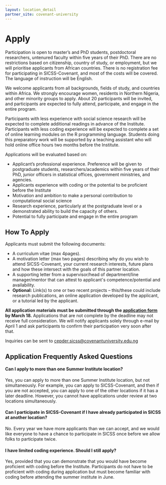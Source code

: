 ```yaml
---
layout: location_detail
partner_site: covenant-university
---
```


# Apply



Participation is open to master’s and PhD students, postdoctoral researchers, untenured faculty within five years of their PhD. There are no restrictions based on citizenship, country of study, or employment, but we will prioritise applicants from African countries. There is no registration fee for participating in SICSS-Covenant, and most of the costs will be covered. The language of instruction will be English.

We welcome applicants from all backgrounds, fields of study, and countries within Africa. We strongly encourage women, residents in Northern Nigeria, and other minority groups to apply. About 20 participants will be invited, and participants are expected to fully attend, participate, and engage in the entire program.

Participants with less experience with social science research will be expected to complete additional readings in advance of the Institute. Participants with less coding experience will be expected to complete a set of online learning modules on the R programming language. Students doing this preparatory work will be supported by a teaching assistant who will hold online office hours two months before the Institute.

Applications will be evaluated based on: 
-	Applicant’s professional experience. Preference will be given to postgraduate students, researchers/academics within five years of their PhD, junior officers in statistical offices, government ministries, and agencies.
-	Applicants experience with coding or the potential to be proficient before the Institute
-	Motivation and ambition to make a personal contribution to computational social science
-	Research experience, particularly at the postgraduate level or a demonstrated ability to build the capacity of others.
-	Potential to fully participate and engage in the entire program


## How To Apply

Applicants must submit the following documents:

-	A curriculum vitae (max 4pages).
-	A motivation letter (max two pages) describing why do you wish to attend SICSS-Covenant, your current research interests, future plans and how these intersect with the goals of this partner location.
-	A supporting letter from a supervisor/head of department/line manager/mentor that can attest to applicant's competence/potential and availability.
-	**Optional:** Link(s) to one or two recent projects – this/these could include research publications, an online application developed by the applicant, or a tutorial led by the applicant.

**All application materials must be submitted through the [application form](https://forms.gle/QAZXpjg1HEEZo4bj6) by March 18.** Applications that are not complete by the deadline may not receive full consideration. We will notify applicants solely through e-mail by April 1 and ask participants to confirm their participation very soon after that.

Inquiries can be sent to cepder.sicss@covenantuniversity.edu.ng

## Application Frequently Asked Questions

#### Can I apply to more than one Summer Institute location?

Yes, you can apply to more than one Summer Institute location, but not simultaneously. For example, you can apply to SICSS-Covenant, and then if you are not accepted, you can apply to one of the other locations if it has a later deadline. However, you cannot have applications under review at two locations simultaneously.

#### Can I participate in SICSS-Covenant if I have already participated in SICSS at another location?

No. Every year we have more applicants than we can accept, and we would like everyone to have a chance to participate in SICSS once before we allow folks to participate twice.

#### I have limited coding experience. Should I still apply?

Yes, provided that you can demonstrate that you would have become proficient with coding before the Institute. Participants do not have to be proficient with coding during application but must become familiar with coding before attending the summer institute in June.
